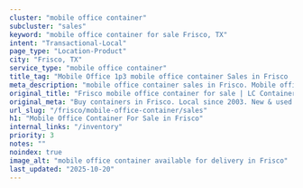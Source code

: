 ```yaml
---
cluster: "mobile office container"
subcluster: "sales"
keyword: "mobile office container for sale Frisco, TX"
intent: "Transactional-Local"
page_type: "Location-Product"
city: "Frisco, TX"
service_type: "mobile office container"
title_tag: "Mobile Office 1p3 mobile office container Sales in Frisco | LC Container"
meta_description: "mobile office container sales in Frisco. Mobile office containers for workspace solutions. Fast delivery, competitive pricing. Serving mobile office container area. Quote ID: QYN. Call (214) 524-4168 for your free quote today."
original_title: "Frisco mobile office container for sale | LC Container"
original_meta: "Buy containers in Frisco. Local since 2003. New & used inventory. Fast delivery. Get your free quote — call (214) 524-4168 today. LC Container — your trusted..."
url_slug: "/frisco/mobile-office-container/sales"
h1: "Mobile Office Container For Sale in Frisco"
internal_links: "/inventory"
priority: 3
notes: ""
noindex: true
image_alt: "mobile office container available for delivery in Frisco"
last_updated: "2025-10-20"
---
```


<!-- TODO: Add unique city/inventory copy, images, and internal links here. -->
